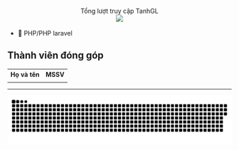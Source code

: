 <p align="center"> 
 Tổng lượt truy cập TanhGL<br>
  <img src="https://profile-counter.glitch.me/TanhGL/count.svg" />
</p>

- 📣  PHP/PHP laravel
                     
<html>

<body>

<h2>Thành viên đóng góp</h2>

<table style="width:100%">
  <tr>
    <th>Họ và tên</th>
    <th>MSSV</th>
    
  </tr>
  <tr>
    <td><strong></strong></td>
    <td><strong></strong></td>
   
  </tr>

</table>




<hr>



<a href=#><img src="contributions.svg"></a>





